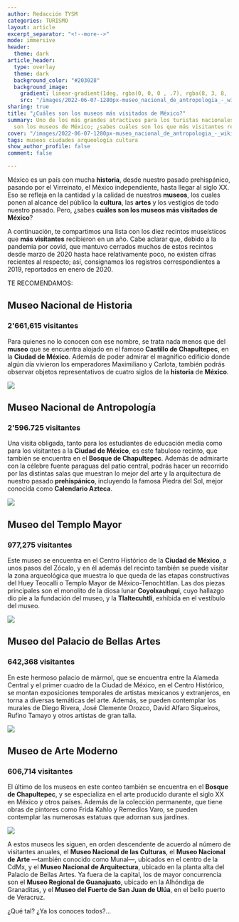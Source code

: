 ```yaml
---
author: Redacción TYSM
categories: TURISMO
layout: article
excerpt_separator: "<!--more-->"
mode: immersive
header:
  theme: dark
article_header:
  type: overlay
  theme: dark
  background_color: "#203028"
  background_image:
    gradient: linear-gradient(1deg, rgba(0, 0, 0 , .7), rgba(8, 3, 8, .9))
    src: "/images/2022-06-07-1280px-museo_nacional_de_antropologia_-_wiki_takes_antropologia_020.jpeg"
sharing: true
title: "¿Cuáles son los museos más visitados de México?"
summary: Uno de los más grandes atractivos para los turistas nacionales y extranjeros,
  son los museos de México; ¿sabes cuáles son los que más visitantes reciben?
cover: "/images/2022-06-07-1280px-museo_nacional_de_antropologia_-_wiki_takes_antropologia_020.jpeg"
tags: museos ciudades arqueología cultura
show_author_profile: false
comment: false

---
```

México es un país con mucha **historia**, desde nuestro pasado prehispánico, pasando por el Virreinato, el México independiente, hasta llegar al siglo XX. Eso se refleja en la cantidad y la calidad de nuestros **museos**, los cuales ponen al alcance del público la **cultura**, las **artes** y los vestigios de todo nuestro pasado. Pero, ¿sabes **cuáles son los museos más visitados de México**?

A continuación, te compartimos una lista con los diez recintos museísticos que **más visitantes** recibieron en un año. Cabe aclarar que, debido a la pandemia por covid, que mantuvo cerrados muchos de estos recintos desde marzo de 2020 hasta hace relativamente poco, no existen cifras recientes al respecto; así, consignamos los registros correspondientes a 2019, reportados en enero de 2020.

TE RECOMENDAMOS:

## Museo Nacional de Historia

### 2'661,615 visitantes

Para quienes no lo conocen con ese nombre, se trata nada menos que del **museo** que se encuentra alojado en el famoso **Castillo de Chapultepec**, en la **Ciudad de México**. Además de poder admirar el magnífico edificio donde algún día vivieron los emperadores Maximiliano y Carlota, también podrás observar objetos representativos de cuatro siglos de la **historia** de **México**.

![](https://upload.wikimedia.org/wikipedia/commons/thumb/f/f9/Jardines_del_Castillo_de_Chapultepec_4.jpg/1280px-Jardines_del_Castillo_de_Chapultepec_4.jpg)

## Museo Nacional de Antropología

### 2'596.725 visitantes

Una visita obligada, tanto para los estudiantes de educación media como para los visitantes a la **Ciudad de México**, es este fabuloso recinto, que también se encuentra en el **Bosque de Chapultepec**. Además de admirarte con la célebre fuente paraguas del patio central, podrás hacer un recorrido por las distintas salas que muestran lo mejor del arte y la arquitectura de nuestro pasado **prehispánico**, incluyendo la famosa Piedra del Sol, mejor conocida como **Calendario Azteca**.

![](https://upload.wikimedia.org/wikipedia/commons/thumb/e/e2/Museo_Nacional_de_Antropolog%C3%ADa_-_Wiki_takes_Antropolog%C3%ADa_134.jpg/1280px-Museo_Nacional_de_Antropolog%C3%ADa_-_Wiki_takes_Antropolog%C3%ADa_134.jpg)

## Museo del Templo Mayor

### 977,275 visitantes

Este museo se encuentra en el Centro Histórico de la **Ciudad de México**, a unos pasos del Zócalo, y en él además del recinto también se puede visitar la zona arqueológica que muestra lo que queda de las etapas constructivas del Huey Teocalli o Templo Mayor de México-Tenochtitlan. Las dos piezas principales son el monolito de la diosa lunar **Coyolxauhqui**, cuyo hallazgo dio pie a la fundación del museo, y la **Tlaltecuhtli**, exhibida en el vestíbulo del museo.

![](https://upload.wikimedia.org/wikipedia/commons/thumb/0/0f/Tlaltecuhtli.JPG/1280px-Tlaltecuhtli.JPG)

## Museo del Palacio de Bellas Artes

### 642,368 visitantes

En este hermoso palacio de mármol, que se encuentra entre la Alameda Central y el primer cuadro de la Ciudad de México, en el Centro Histórico, se montan exposiciones temporales de artistas mexicanos y extranjeros, en torna a diversas temáticas del arte. Además, se pueden contemplar los murales de Diego Rivera, José Clemente Orozco, David Alfaro Siqueiros, Rufino Tamayo y otros artistas de gran talla.

![](https://upload.wikimedia.org/wikipedia/commons/thumb/2/2b/Palacio_de_Bellas_Artes%2C_M%C3%A9xico_D.F.%2C_M%C3%A9xico%2C_2014-10-13%2C_DD_37.JPG/1280px-Palacio_de_Bellas_Artes%2C_M%C3%A9xico_D.F.%2C_M%C3%A9xico%2C_2014-10-13%2C_DD_37.JPG)

## Museo de Arte Moderno

### 606,714 visitantes

El último de los museos en este conteo también se encuentra en el **Bosque de Chapultepec**, y se especializa en el arte producido durante el siglo XX en México y otros países. Además de la colección permanente, que tiene obras de pintores como Frida Kahlo y Remedios Varo, se pueden contemplar las numerosas estatuas que adornan sus jardines.

![](https://upload.wikimedia.org/wikipedia/commons/thumb/3/30/Museo_de_Arte_Moderno_DSC0023_%2835557149325%29.jpg/1280px-Museo_de_Arte_Moderno_DSC0023_%2835557149325%29.jpg)

A estos museos les siguen, en orden descendente de acuerdo al número de visitantes anuales, el **Museo Nacional de las Culturas**, el **Museo Nacional de Arte** —también conocido como Munal—, ubicados en el centro de la CdMx, y el **Museo Nacional de Arquitectura**, ubicado en la planta alta del Palacio de Bellas Artes. Ya fuera de la capital, los de mayor concurrencia son el **Museo Regional de Guanajuato**, ubicado en la Alhóndiga de Granaditas, y el **Museo del Fuerte de San Juan de Ulúa**, en el bello puerto de Veracruz. 

¿Qué tal? ¿Ya los conoces todos?…